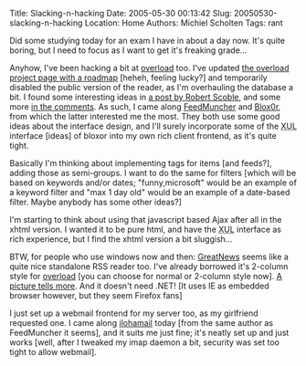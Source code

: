 Title: Slacking-n-hacking
Date: 2005-05-30 00:13:42
Slug: 20050530-slacking-n-hacking
Location: Home
Authors: Michiel Scholten
Tags: rant

<p>Did some studying today for an exam I have in about a day now. It's quite boring, but I need to focus as I want to get it's freaking grade...</p>

<p>Anyhow, I've been hacking a bit at <a href="/overload/">overload</a> too. I've updated <a href="/page/html/overload/">the overload project page with a roadmap</a> [heheh, feeling lucky?] and temporarily disabled the public version of the reader, as I'm overhauling the database a bit. I found some interesting ideas in <a href="http://radio.weblogs.com/0001011/2005/05/28.html#a10235">a post by Robert Scoble</a>, and some more <a href="http://scoblecomments.scripting.com/comments?u=1011&amp;p=10235&amp;link=http%3A%2F%2Fradio.weblogs.com%2F0001011%2F2005%2F05%2F28.html%23a10235">in the comments</a>. As such, I came along <a href="http://blogs.iloha.net/ryochiji/entries/2892.shtml">FeedMuncher</a> and <a href="http://www.bloxor.com/">Blox0r</a>, from which the latter interested me the most. They both use some good ideas about the interface design, and I'll surely incorporate some of the <acronym title="eXtensible User-interface Language">XUL</acronym>  interface [ideas] of bloxor into my own rich client frontend, as it's quite tight.</p>

<p>Basically I'm thinking about implementing tags for items [and feeds?], adding those as semi-groups. I want to do the same for filters [which will be based on keywords and/or dates; "funny,microsoft" would be an example of a keyword filter and "max 1 day old" would be an example of a date-based filter. Maybe anybody has some other ideas?]</p>

<p>I'm starting to think about using that javascript based Ajax after all in the xhtml version. I wanted it to be pure html, and have the <acronym title="eXtensible User-interface Language">XUL</acronym> interface as rich experience, but I find the xhtml version a bit sluggish...</p>

<p>BTW, for people who use windows now and then: <a href="http://www.curiostudio.com/feature.html">GreatNews</a> seems like a quite nice standalone RSS reader too. I've already borrowed it's 2-column style for <a href="/overload">overload</a> [you can choose for normal or 2-column style now]. <a href="http://aquariusoft.org/gallery/various/20050528_greatnews_rss_reader">A picture tells more</a>. And it doesn't need .NET! [It uses IE as embedded browser however, but they seem Firefox fans]</p>

<p>I just set up a webmail frontend for my server too, as my girlfriend requested one. I came along <a href="http://blog.ilohamail.org/">ilohamail</a> today [from the same author as FeedMuncher it seems], and it suits me just fine; it's neatly set up and just works [well, after I tweaked my imap daemon a bit, security was set too tight to allow webmail].</p>